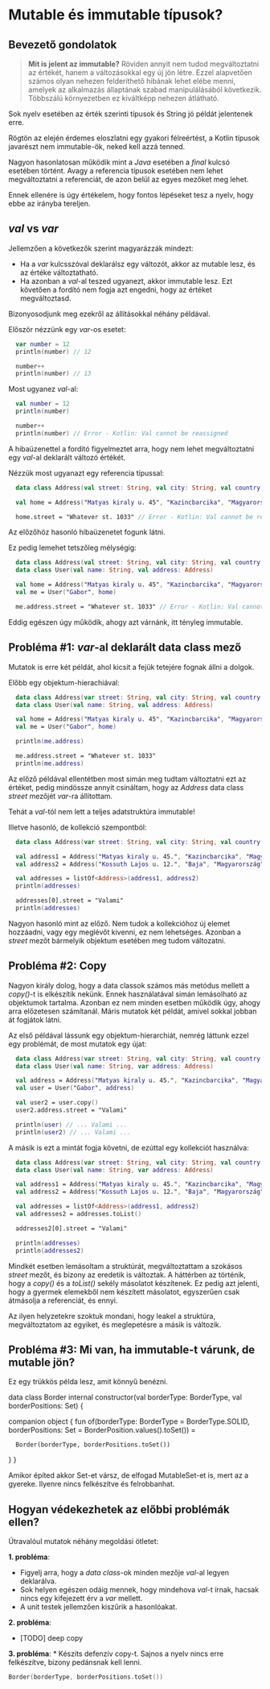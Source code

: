 # Mutable és immutable típusok?

## Bevezető gondolatok

> **Mit is jelent az immutable?** Röviden annyit nem tudod megváltoztatni az értékét, hanem a változásokkal egy új jön létre. Ezzel alapvetően számos olyan nehezen felderíthető hibának lehet elébe menni, amelyek az alkalmazás állaptának szabad manipulálásából következik. Többszálú környezetben ez kiváltképp nehezen átlátható.

Sok nyelv esetében az érték szerinti típusok és String jó példát jelentenek erre.

Rögtön az elején érdemes eloszlatni egy gyakori félreértést, a Kotlin típusok javarészt nem immutable-ök, neked kell azzá tenned. 

Nagyon hasonlatosan működik mint a *Java* esetében a *final* kulcsó esetében történt. Avagy a referencia típusok esetében nem lehet megváltoztatni a referenciát, de azon belül az egyes mezőket meg lehet. 

Ennek ellenére is úgy értékelem, hogy fontos lépéseket tesz a nyelv, hogy ebbe az irányba tereljen.

## *val* vs *var*

Jellemzően a következők szerint magyarázzák mindezt:
* Ha a *var* kulcsszóval deklarálsz egy változót, akkor az mutable lesz, és az értéke változtatható. 
* Ha azonban a *val*-al teszed ugyanezt, akkor immutable lesz. Ezt követően a fordító nem fogja azt engedni, hogy az értéket megváltoztasd. 

Bizonyosodjunk meg ezekről az állításokkal néhány példával.

Először nézzünk egy *var*-os esetet:
```kotlin
  var number = 12
  println(number) // 12

  number++
  println(number) // 13
```

Most ugyanez *val*-al:
```kotlin
  val number = 12
  println(number)

  number++
  println(number) // Error - Kotlin: Val cannot be reassigned
```

A hibaüzenettel a fordító figyelmeztet arra, hogy nem lehet megváltoztatni egy *val*-al deklarált változó értékét.

Nézzük most ugyanazt egy referencia típussal:
```kotlin
  data class Address(val street: String, val city: String, val country: String)

  val home = Address("Matyas kiraly u. 45", "Kazincbarcika", "Magyarország")

  home.street = "Whatever st. 1033" // Error - Kotlin: Val cannot be reassigned
```

Az előzőhöz hasonló hibaüzenetet fogunk látni.

Ez pedig lemehet tetszőleg mélységig:
```kotlin
  data class Address(val street: String, val city: String, val country: String)
  data class User(val name: String, val address: Address)

  val home = Address("Matyas kiraly u. 45", "Kazincbarcika", "Magyarország")
  val me = User("Gabor", home)

  me.address.street = "Whatever st. 1033" // Error - Kotlin: Val cannot be reassigned
```

Eddig egészen úgy működik, ahogy azt várnánk, itt tényleg immutable.

## Probléma #1: *var*-al deklarált data class mező

Mutatok is erre két példát, ahol kicsit a fejük tetejére fognak állni a dolgok.

Előbb egy objektum-hierachiával:

```kotlin
  data class Address(var street: String, val city: String, val country: String)
  data class User(val name: String, val address: Address)

  val home = Address("Matyas kiraly u. 45", "Kazincbarcika", "Magyarország")
  val me = User("Gabor", home)

  println(me.address)

  me.address.street = "Whatever st. 1033"
  println(me.address)
```

Az előző példával ellentétben most simán meg tudtam változtatni ezt az értéket, pedig mindössze annyit csináltam, hogy az *Address* data class *street* mezőjét *var*-ra állítottam. 

Tehát a *val*-tól nem lett a teljes adatstruktúra immutable!

Illetve hasonló, de kollekció szempontból:

```kotlin
  data class Address(var street: String, val city: String, val country: String)

  val address1 = Address("Matyas kiraly u. 45.", "Kazincbarcika", "Magyarország")
  val address2 = Address("Kossuth Lajos u. 12.", "Baja", "Magyarország")

  val addresses = listOf<Address>(address1, address2)
  println(addresses)

  addresses[0].street = "Valami"
  println(addresses)
```

Nagyon hasonló mint az előző. Nem tudok a kollekcióhoz új elemet hozzáadni, vagy egy meglévőt kivenni, ez nem lehetséges. Azonban a *street* mezőt bármelyik objektum esetében meg tudom változatni. 

## Probléma #2: Copy

Nagyon király dolog, hogy a data classok számos más metódus mellett a *copy()*-t is elkészítik nekünk. Ennek használatával simán lemásolható az objektumok tartalma. Azonban ez nem minden esetben működik úgy, ahogy arra előzetesen számítanál. Máris mutatok két példát, amivel sokkal jobban át fogjátok látni.

Az első példával lássunk egy objektum-hierarchiát, nemrég láttunk ezzel egy problémát, de most mutatok egy újat:

```kotlin
  data class Address(var street: String, val city: String, val country: String)
  data class User(val name: String, var address: Address)

  val address = Address("Matyas kiraly u. 45.", "Kazincbarcika", "Magyarország")
  val user = User("Gabor", address)

  val user2 = user.copy()
  user2.address.street = "Valami"

  println(user) // ... Valami ...
  println(user2) // ... Valami ...
```

A másik is ezt a mintát fogja követni, de ezúttal egy kollekciót használva:

```kotlin
  data class Address(var street: String, val city: String, val country: String)
  data class User(val name: String, var address: Address)

  val address1 = Address("Matyas kiraly u. 45.", "Kazincbarcika", "Magyarország")
  val address2 = Address("Kossuth Lajos u. 12.", "Baja", "Magyarország")

  val addresses = listOf<Address>(address1, address2)
  val addresses2 = addresses.toList()

  addresses2[0].street = "Valami"

  println(addresses)
  println(addresses2)
```

Mindkét esetben lemásoltam a struktúrát, megváltoztattam a szokásos *street* mezőt, és bizony az eredetik is változtak. A háttérben az történik, hogy a *copy()* és a *toList()* sekély másolatot készítenek. Ez pedig azt jelenti, hogy a gyermek elemekből nem készített másolatot, egyszerűen csak átmásolja a referenciát, és ennyi. 

Az ilyen helyzetekre szoktuk mondani, hogy leakel a struktúra, megváltoztatom az egyiket, és meglepetésre a másik is változik.

## Probléma #3: Mi van, ha immutable-t várunk, de mutable jön?

Ez egy trükkös példa lesz, amit könnyű benézni.

data class Border internal constructor(val borderType: BorderType,
                                       val borderPositions: Set<BorderPosition>) {

  companion object {
    fun of(borderType: BorderType = BorderType.SOLID, 
            borderPositions: Set<BorderPosition> = BorderPosition.values().toSet()) =

      Border(borderType, borderPositions.toSet())
  }
}

Amikor építed akkor Set-et vársz, de elfogad MutableSet-et is, mert az a gyereke. Ilyenre nincs felkészítve és felrobbanhat.

## Hogyan védekezhetek az előbbi problémák ellen?

Útravalóul mutatok néhány megoldási ötletet:

**1. probléma**: 
  * Figyelj arra, hogy a *data class*-ok minden mezője *val*-al legyen deklarálva. 
  * Sok helyen egészen odáig mennek, hogy mindehova *val*-t írnak, hacsak nincs egy kifejezett érv a *var* mellett.
  * A unit testek jellemzően kiszűrik a hasonlóakat.

**2. probléma**: 
  * [TODO] deep copy

**3. probléma**: 
  * Készíts defenzív copy-t. Sajnos a nyelv nincs erre felkészítve, bizony pedánsnak kell lenni.

```kotlin
Border(borderType, borderPositions.toSet())
```

